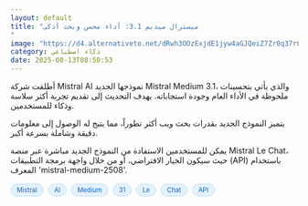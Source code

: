 ```yaml
---
layout: default
title: "ميسترال ميديم 3.1: أداء محسن وبحث أذكى
"
image: "https://d4.alternativeto.net/dRwh3OOzExjdE1jyw4aGJQeiZ7Zr0q37rGBBWMhJjqw/rs:fill:1520:760:0/g:ce:0:0/YWJzOi8vZGlzdC9jb250ZW50LzE3NTUwNzUwNTMwOTgucG5n.png"
category: ذكاء اصطناعي
date: 2025-08-13T08:50:53
---
```


أطلقت شركة Mistral AI نموذجها الجديد Mistral Medium 3.1، والذي يأتي بتحسينات ملحوظة في الأداء العام وجودة استجاباته. يهدف التحديث إلى تقديم تجربة أكثر سلاسة وذكاء للمستخدمين.

يتميز النموذج الجديد بقدرات بحث ويب أكثر تطوراً، مما يتيح له الوصول إلى معلومات دقيقة وشاملة بسرعة أكبر.

يمكن للمستخدمين الاستفادة من النموذج الجديد مباشرة عبر منصة Mistral Le Chat، حيث سيكون الخيار الافتراضي، أو من خلال واجهة برمجة التطبيقات (API) باستخدام المعرف 'mistral-medium-2508'.

<div style="margin-top:2px; margin-bottom:2px;"><a href="https://bidjadraft.github.io/?query=Mistral" style="background:#e3f2fd; color:#1565c0; font-size:80%; border-radius:12px; padding:3px 10px; margin:2px 4px 2px 0; display:inline-block; border:1px solid #bbdefb; text-decoration:none;">Mistral</a> <a href="https://bidjadraft.github.io/?query=AI" style="background:#e3f2fd; color:#1565c0; font-size:80%; border-radius:12px; padding:3px 10px; margin:2px 4px 2px 0; display:inline-block; border:1px solid #bbdefb; text-decoration:none;">AI</a> <a href="https://bidjadraft.github.io/?query=Medium" style="background:#e3f2fd; color:#1565c0; font-size:80%; border-radius:12px; padding:3px 10px; margin:2px 4px 2px 0; display:inline-block; border:1px solid #bbdefb; text-decoration:none;">Medium</a> <a href="https://bidjadraft.github.io/?query=31" style="background:#e3f2fd; color:#1565c0; font-size:80%; border-radius:12px; padding:3px 10px; margin:2px 4px 2px 0; display:inline-block; border:1px solid #bbdefb; text-decoration:none;">31</a> <a href="https://bidjadraft.github.io/?query=Le" style="background:#e3f2fd; color:#1565c0; font-size:80%; border-radius:12px; padding:3px 10px; margin:2px 4px 2px 0; display:inline-block; border:1px solid #bbdefb; text-decoration:none;">Le</a> <a href="https://bidjadraft.github.io/?query=Chat" style="background:#e3f2fd; color:#1565c0; font-size:80%; border-radius:12px; padding:3px 10px; margin:2px 4px 2px 0; display:inline-block; border:1px solid #bbdefb; text-decoration:none;">Chat</a> <a href="https://bidjadraft.github.io/?query=API" style="background:#e3f2fd; color:#1565c0; font-size:80%; border-radius:12px; padding:3px 10px; margin:2px 4px 2px 0; display:inline-block; border:1px solid #bbdefb; text-decoration:none;">API</a></div><br><br>
